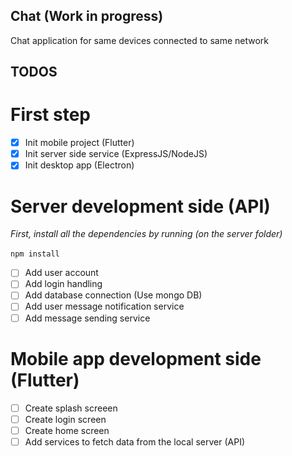 ## Chat (Work in progress)

Chat application for same devices connected to same network

## TODOS

# First step

- [x] Init mobile project (Flutter)
- [x] Init server side service (ExpressJS/NodeJS)
- [x] Init desktop app (Electron)

# Server development side (API)

*First, install all the dependencies by running (on the server folder)*
<br>
<br>
`npm install`

- [ ] Add user account
- [ ] Add login handling
- [ ] Add database connection (Use mongo DB)
- [ ] Add user message notification service
- [ ] Add message sending service

# Mobile app development side (Flutter)

- [ ] Create splash screeen
- [ ] Create login screen
- [ ] Create home screen
- [ ] Add services to fetch data from the local server (API)